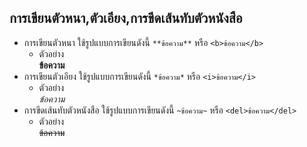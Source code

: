 ## การเขียนตัวหนา,ตัวเอียง,การขีดเส้นทับตัวหนังสือ
  + การเขียนตัวหนา ใช้รูปแบบการเขียนดังนี้ 
    ```**ข้อความ**``` หรือ ```<b>ข้อความ</b>```
    + ตัวอย่าง <br>
      **ข้อความ**
  + การเขียนตัวเอียง ใช้รูปแบบการเขียนดังนี้
    ```*ข้อความ*``` หรือ ```<i>ข้อความ</i>```
    + ตัวอย่าง <br>
      *ข้อความ*
  + การขีดเส้นทับตัวหนังสือ ใช้รูปแบบการเขียนดังนี้
    ```~ข้อความ~``` หรือ ```<del>ข้อความ</del>```
    + ตัวอย่าง <br>
      <del>ข้อความ</del>
      
      
      
